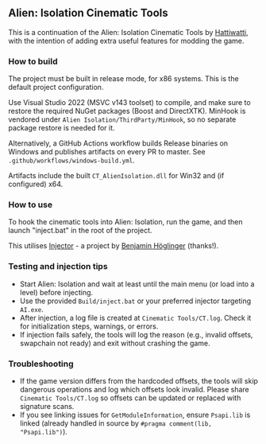 ## Alien: Isolation Cinematic Tools

This is a continuation of the Alien: Isolation Cinematic Tools by [Hattiwatti](https://github.com/Hattiwatti), with the intention of adding extra useful features for modding the game.

### How to build

The project must be built in release mode, for x86 systems. This is the default project configuration.

Use Visual Studio 2022 (MSVC v143 toolset) to compile, and make sure to restore the required NuGet packages (Boost and DirectXTK). MinHook is vendored under `Alien Isolation/ThirdParty/MinHook`, so no separate package restore is needed for it.

Alternatively, a GitHub Actions workflow builds Release binaries on Windows and publishes artifacts on every PR to master. See `.github/workflows/windows-build.yml`.

Artifacts include the built `CT_AlienIsolation.dll` for Win32 and (if configured) x64.

### How to use

To hook the cinematic tools into Alien: Isolation, run the game, and then launch "inject.bat" in the root of the project.

This utilises [Injector](https://github.com/nefarius/Injector) - a project by [Benjamin Höglinger](https://github.com/nefarius) (thanks!).

### Testing and injection tips

- Start Alien: Isolation and wait at least until the main menu (or load into a level) before injecting.
- Use the provided `Build/inject.bat` or your preferred injector targeting `AI.exe`.
- After injection, a log file is created at `Cinematic Tools/CT.log`. Check it for initialization steps, warnings, or errors.
- If injection fails safely, the tools will log the reason (e.g., invalid offsets, swapchain not ready) and exit without crashing the game.

### Troubleshooting

- If the game version differs from the hardcoded offsets, the tools will skip dangerous operations and log which offsets look invalid. Please share `Cinematic Tools/CT.log` so offsets can be updated or replaced with signature scans.
- If you see linking issues for `GetModuleInformation`, ensure `Psapi.lib` is linked (already handled in source by `#pragma comment(lib, "Psapi.lib")`).
